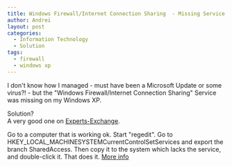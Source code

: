 ```yaml
---
title: Windows Firewall/Internet Connection Sharing  - Missing Service
author: Andrei
layout: post
categories:
  - Information Technology
  - Solution
tags:
  - firewall
  - windows xp
---
```

I don't know how I managed - must have been a Microsoft Update or some virus?! - but the "Windows Firewall/Internet Connection Sharing" Service was missing on my Windows XP.

Solution?  
A very good one on <a href="http://www.experts-exchange.com/" target="_blank">Experts-Exchange</a>.

Go to a computer that is working ok. Start "regedit". Go to HKEY\_LOCAL\_MACHINESYSTEMCurrentControlSetServices and export the branch SharedAccess. Then copy it to the system which lacks the service, and double-click it. That does it. <a href="http://www.experts-exchange.com/Operating_Systems/Q_21248930.html" target="_blank">More info</a>